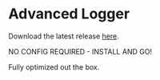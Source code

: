 # Advanced Logger

Download the latest release [here](https://raw.githubusercontent.com/DenDen747/AdvancedLogger/main/builds/AdvancedLogger_2.2.jar).

NO CONFIG REQUIRED - INSTALL AND GO! 

Fully optimized out the box.